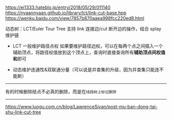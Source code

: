 https://ei1333.hateblo.jp/entry/2018/05/29/011140
https://nyaannyaan.github.io/library/lct/link-cut-base.hpp
https://wenku.baidu.com/view/7857b870aaea998fcc220ed8.html

动态树：LCT/Euler Tour Tree
支持 link 连接边/cut 断开边的操作，结合 splay 维护链

- LCT 一般维护路径点权
  如果要维护路径边权，可以在每两个点之间插入一个辅助顶点，将路径权值放到这个顶点上，查询时直接查询所有**辅助顶点间权值和**即可

- 动态维护连通性&双联通分量（可以说是并查集的升级，因为并查集只能连不能断）

---

有的时候删除结点不必真的删除，而是在`线段树上标记删除`

---

https://www.luogu.com.cn/blog/LawrenceSivan/post-mu-ban-dong-tai-shu-link-cut-tree
